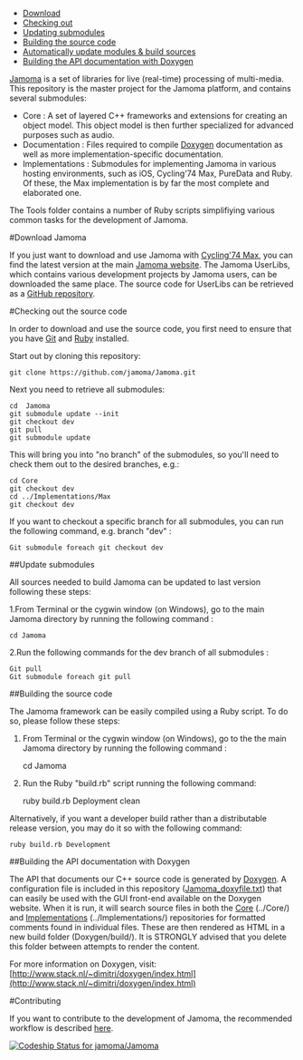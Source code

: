 - [Download](#download)
- [Checking out](#checking-out)
- [Updating submodules](#updating-submodules)
- [Building the source code](#building)
- [Automatically update modules & build sources](#automatic-update-and-build)
- [Building the API documentation with Doxygen](#doxygen)

[Jamoma](http://www.jamoma.org) is a set of libraries for live (real-time) processing of multi-media. This repository is the master project for the Jamoma platform, and contains several submodules:

- Core : A set of layered C++ frameworks and extensions for creating an object model. This object model is then further specialized for advanced purposes such as audio.
- Documentation : Files required to compile [Doxygen](http://api.jamoma.org/) documentation as well as more implementation-specific documentation.
- Implementations : Submodules for implementing Jamoma in various hosting environments, such as iOS, Cycling'74 Max, PureData and Ruby. Of these, the Max implementation is by far the most complete and elaborated one.

The Tools folder contains a number of Ruby scripts simplifiying various common tasks for the development of Jamoma.

<a name="download"/>
#Download Jamoma

If you just want to download and use Jamoma with [Cycling'74 Max](http://www.cycling74.com), you can find the latest version at the main [Jamoma website](http://www.jamoma.org/download). The Jamoma UserLibs, which contains various development projects by Jamoma users, can be downloaded the same place. The source code for UserLibs can be retrieved as a [GitHub repository](https://github.com/jamoma/JamomaUserLibraries).


<a name="checking-out"/>
#Checking out the source code

In order to download and use the source code, you first need to ensure that you have [Git](http://git-scm.com/) and [Ruby](http://ruby.about.com/od/tutorials/a/installruby.htm) installed.

Start out by cloning this repository:

    git clone https://github.com/jamoma/Jamoma.git
    
Next you need to retrieve all submodules:

    cd  Jamoma
    git submodule update --init
    git checkout dev
    git pull
    git submodule update

This will bring you into "no branch" of the submodules, so you'll need to check them out to the desired branches, e.g.:

    cd Core
    git checkout dev
    cd ../Implementations/Max
    git checkout dev

If you want to checkout a specific branch for all submodules, you can run the following command, e.g. branch "dev" :     
        
    Git submodule foreach git checkout dev

<a name="updating-submodules"/>
##Update submodules

All sources needed to build Jamoma can be updated to last version following these steps:

1.From Terminal or the cygwin window (on Windows), go to the main Jamoma directory by running the following command :

    cd Jamoma

2.Run the following commands for the dev branch of all submodules :

    Git pull
    Git submodule foreach git pull


<a name="building"/>
##Building the source code

The Jamoma framework can be easily compiled using a Ruby script. To do so, please follow these steps:

1. From Terminal or the cygwin window (on Windows), go to the the main Jamoma directory by running the following command :

    cd Jamoma

2. Run the Ruby "build.rb" script running the following command:

    ruby build.rb Deployment clean

Alternatively, if you want a developer build rather than a distributable release version, you may do it so with the following command:

    ruby build.rb Development


<a name="doxygen"/>
##Building the API documentation with Doxygen

The API that documents our C++ source code is generated by [Doxygen](http://www.stack.nl/~dimitri/doxygen/index.html). A configuration file is included in this repository ([Jamoma_doxyfile.txt](https://github.com/jamoma/JamomaDoc/blob/master/Doxygen/Jamoma_doxyfile.txt)) that can easily be used with the GUI front-end available on the Doxygen website. When it is run, it will search source files in both the [Core](https://github.com/jamoma/JamomaCore) (../Core/) and [Implementations](https://github.com/jamoma/Jamoma/tree/master/Implementations) (../Implementations/) repositories for formatted comments found in individual files. These are then rendered as HTML in a new build folder (Doxygen/build/). It is STRONGLY advised that you delete this folder between attempts to render the content.

For more information on Doxygen, visit:
[http://www.stack.nl/~dimitri/doxygen/index.html](http://www.stack.nl/~dimitri/doxygen/index.html)

#Contributing

If you want to contribute to the development of Jamoma, the recommended workflow is described [here](contributing.md).

[ ![Codeship Status for jamoma/Jamoma](https://www.codeship.io/projects/316a6450-84e8-0131-c9aa-72135dc94a10/status?branch=master)](https://www.codeship.io/projects/15081)
